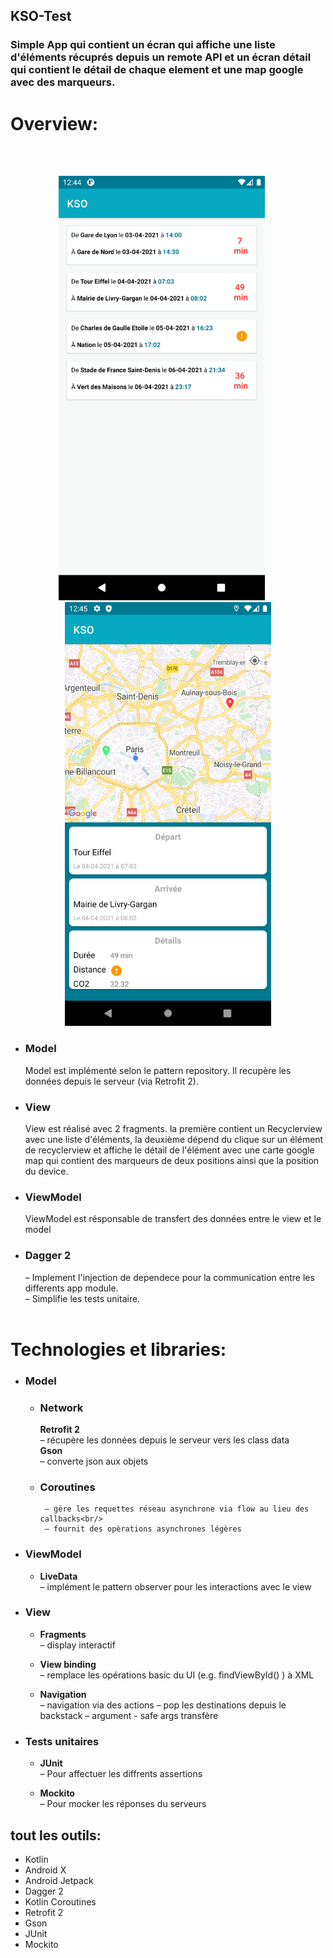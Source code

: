 ## KSO-Test
### Simple App qui contient un écran qui affiche une liste d'éléments récuprés depuis un remote API et un écran détail qui contient le détail de chaque element et une map google avec des marqueurs.

 # Overview:
 
   <br/><br/>
    <div align = "center">
         <img src = "https://github.com/FdMed/KSO-repo/blob/master/screenshots/screen_1.png?raw=true" width="330">&ensp;&ensp;&ensp;
         <img src = "https://github.com/FdMed/KSO-repo/blob/master/screenshots/screen_2.png?raw=true" width="330">
        </div>


* ### __Model__
   Model est implémenté selon le pattern repository. Il recupère les données depuis le serveur (via Retrofit 2).
* ### __View__
   View est réalisé avec 2 fragments. la première contient un Recyclerview avec une liste d'éléments, la deuxième dépend du clique sur un élément de recyclerview et affiche le détail de l'élément avec une carte google map qui contient des marqueurs de deux positions ainsi que la position du device.
*  ### __ViewModel__
   ViewModel est résponsable de transfert des données entre le view et le model
* ### __Dagger 2__
    – Implement l'injection de dependece pour la communication entre les differents app module.<br/>
    – Simplifie les tests unitaire.
    <br/><br/>


# Technologies et libraries:


   * ### __Model__

    	* ### __Network__<br/>
    	   __Retrofit 2__ <br/>
    		      – récupère les données depuis le serveur vers les class data    
    	   __Gson__ <br/>
    		      – converte json aux objets

     * ### __Coroutines__ <br/>
            – gère les requettes réseau asynchrone via flow au lieu des callbacks<br/>
            – fournit des opèrations asynchrones légères

   * ### __ViewModel__
       * __LiveData__ <br/>
          – implément le pattern observer pour les interactions avec le view

   * ### __View__
       * __Fragments__ <br/>
         – display interactif

       *  __View binding__ <br/>
         – remplace les opérations basic du UI (e.g. findViewById() ) à XML

       *  __Navigation__ <br/>
         – navigation via des actions
         – pop les destinations depuis le backstack
         – argument - safe args transfère

   * ### __Tests unitaires__
       * __JUnit__ <br/>
         – Pour affectuer les diffrents assertions

       * __Mockito__ <br/>
         – Pour mocker les réponses du serveurs

## tout les outils: <br/>

   * Kotlin
   * Android X
   * Android Jetpack
   * Dagger 2
   * Kotlin Coroutines
   * Retrofit 2
   * Gson
   * JUnit
   * Mockito

